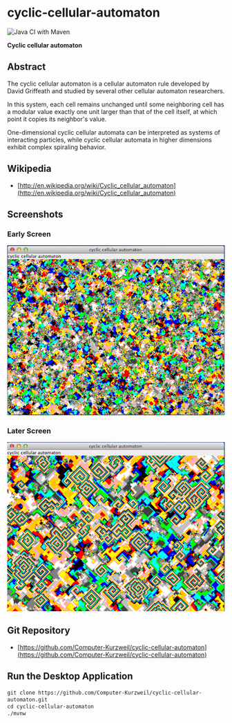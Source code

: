 # cyclic-cellular-automaton

![Java CI with Maven](https://github.com/Computer-Kurzweil/cyclic-cellular-automaton/workflows/Java%20CI%20with%20Maven/badge.svg)

**Cyclic cellular automaton**

## Abstract
The cyclic cellular automaton is a cellular automaton rule developed by David Griffeath and studied by several other cellular automaton researchers.

In this system, each cell remains unchanged until some neighboring cell has a modular value exactly one unit larger than that of the cell itself, at which point it copies its neighbor's value.

One-dimensional cyclic cellular automata can be interpreted as systems of interacting particles, while cyclic cellular automata in higher dimensions exhibit complex spiraling behavior.

## Wikipedia
* [http://en.wikipedia.org/wiki/Cyclic_cellular_automaton](http://en.wikipedia.org/wiki/Cyclic_cellular_automaton)

## Screenshots

### Early Screen
![Early Screen](src/main/resources/img/screen1.png)
### Later Screen
![Later Screen](src/main/resources/img/screen2.png)

## Git Repository
* [https://github.com/Computer-Kurzweil/cyclic-cellular-automaton](https://github.com/Computer-Kurzweil/cyclic-cellular-automaton)

## Run the Desktop Application

```
git clone https://github.com/Computer-Kurzweil/cyclic-cellular-automaton.git
cd cyclic-cellular-automaton
./mvnw
```


